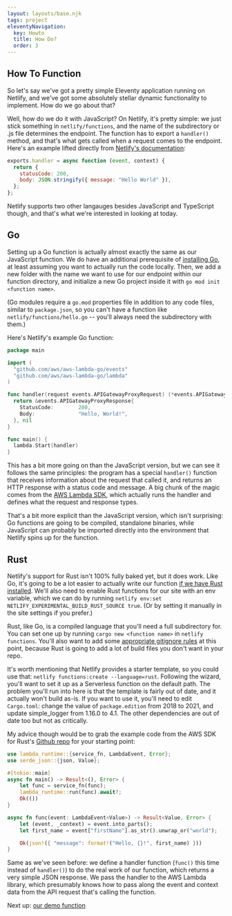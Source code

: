 ```yaml
---
layout: layouts/base.njk
tags: project
eleventyNavigation:
  key: Howto
  title: How Do?
  order: 3
---
```

## How To Function

So let's say we've got a pretty simple Eleventy application running on Netlify, and we've got some absolutely stellar dynamic functionality to implement. How do we go about that? 

Well, how do we do it with JavaScript? On Netlify, it's pretty simple: we just stick something in `netlify/functions`, and the name of the subdirectory or .js file determines the endpoint. The function has to export a `handler()` method, and that's what gets called when a request comes to the endpoint. Here's an example lifted directly from [Netlify's documentation]((https://docs.netlify.com/functions/build/?fn-language=js)):

```js
exports.handler = async function (event, context) {
  return {
    statusCode: 200,
    body: JSON.stringify({ message: "Hello World" }),
  };
};
```

Netlify supports two other langauges besides JavaScript and TypeScript though, and that's what we're interested in looking at today.

## Go

Setting up a Go function is actually almost exactly the same as our JavaScript function. We do have an additional prerequisite of [installing Go](https://go.dev/doc/install), at least assuming you want to actually run the code locally. Then, we add a new folder with the name we want to use for our endpoint within our function directory, and initialize a new Go project inside it with `go mod init <function name>`. 

(Go modules require a `go.mod` properties file in addition to any code files, similar to `package.json`, so you can't have a function like `netlify/functions/hello.go` -- you'll always need the subdirectory with them.)

Here's Netlify's example Go function:

```go
package main

import (
  "github.com/aws/aws-lambda-go/events"
  "github.com/aws/aws-lambda-go/lambda"
)

func handler(request events.APIGatewayProxyRequest) (*events.APIGatewayProxyResponse, error) {
  return &events.APIGatewayProxyResponse{
    StatusCode:        200,
    Body:              "Hello, World!",
  }, nil
}

func main() {
  lambda.Start(handler)
}

```

This has a bit more going on than the JavaScript version, but we can see it follows the same principles: the program has a special `handler()` function that receives information about the request that called it, and returns an HTTP response with a status code and message. A big chunk of the magic comes from the [AWS Lambda SDK](https://docs.aws.amazon.com/sdk-for-go/api/service/lambda/), which actually runs the handler and defines what the request and response types.

That's a bit more explicit than the JavaScript version, which isn't surprising: Go functions are going to be compiled, standalone binaries, while JavaScript can probably be imported directly into the environment that Netlify spins up for the function.

## Rust

Netlify's support for Rust isn't 100% fully baked yet, but it does work. Like Go, it's going to be a lot easier to actually write our function [if we have Rust installed](https://www.rust-lang.org/tools/install). We'll also need to enable Rust functions for our site with an env variable, which we can do by running `netlify env:set NETLIFY_EXPERIMENTAL_BUILD_RUST_SOURCE true`. (Or by setting it manually in the site settings if you prefer.)

Rust, like Go, is a compiled language that you'll need a full subdirectory for. You can set one up by running `cargo new <function name>` in `netlify functions`. You'll also want to add some [appropriate gitignore rules](https://github.com/github/gitignore/blob/main/Rust.gitignore) at this point, because Rust is going to add a lot of build files you don't want in your repo.

It's worth mentioning that Netlify provides a starter template, so you could use that: `netlify functions:create --language=rust`. Following the wizard, you'll want to set it up as a Serverless function on the default path. The problem you'll run into here is that the template is fairly out of date, and it actually won't build as-is. If you want to use it, you'll need to edit `Cargo.toml`: change the value of `package.edition` from 2018 to 2021, and update simple_logger from 1.16.0 to 4.1. The other dependencies are out of date too but not as critically. 

My advice though would be to grab the example code from the AWS SDK for Rust's [Github repo](https://github.com/awslabs/aws-lambda-rust-runtime/blob/main/README.md) for your starting point:

```rust
use lambda_runtime::{service_fn, LambdaEvent, Error};
use serde_json::{json, Value};

#[tokio::main]
async fn main() -> Result<(), Error> {
    let func = service_fn(func);
    lambda_runtime::run(func).await?;
    Ok(())
}

async fn func(event: LambdaEvent<Value>) -> Result<Value, Error> {
    let (event, _context) = event.into_parts();
    let first_name = event["firstName"].as_str().unwrap_or("world");

    Ok(json!({ "message": format!("Hello, {}!", first_name) }))
}
```

Same as we've seen before: we define a handler function (`func()` this time instead of `handler()`) to do the real work of our function, which returns a very simple JSON response. We pass the handler to the AWS Lambda library, which presumably knows how to pass along the event and context data from the API request that's calling the function.

Next up: [our demo function](/demo)